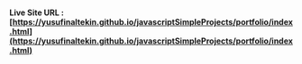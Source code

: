 #### Live Site URL : [https://yusufinaltekin.github.io/javascriptSimpleProjects/portfolio/index.html](https://yusufinaltekin.github.io/javascriptSimpleProjects/portfolio/index.html)